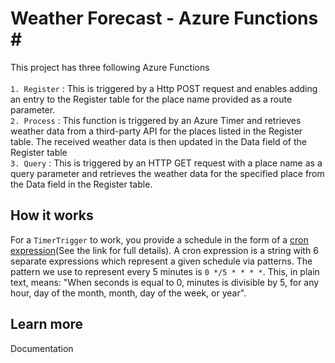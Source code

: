 # Weather Forecast  - Azure Functions <span>#</span>

This project has three following Azure Functions <br><br>
`1. Register` : This is triggered by a Http POST request and enables adding an entry to the Register table for the place name provided as a route parameter.<br>
`2. Process`  : This function is triggered by an Azure Timer and retrieves weather data from a third-party API for the places listed in the Register table. The received weather data is then updated in the Data field of the Register table<br>
`3. Query`    : This is triggered by an HTTP GET request with a place name as a query parameter and retrieves the weather data for the specified place from the Data field in the Register table.
## How it works

For a `TimerTrigger` to work, you provide a schedule in the form of a [cron expression](https://en.wikipedia.org/wiki/Cron#CRON_expression)(See the link for full details). A cron expression is a string with 6 separate expressions which represent a given schedule via patterns. The pattern we use to represent every 5 minutes is `0 */5 * * * *`. This, in plain text, means: "When seconds is equal to 0, minutes is divisible by 5, for any hour, day of the month, month, day of the week, or year".

## Learn more

<TODO> Documentation


